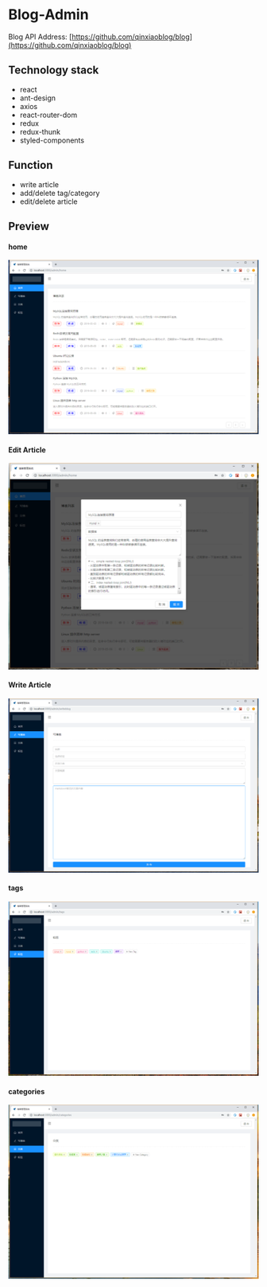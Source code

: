 # Blog-Admin

Blog API Address: [https://github.com/qinxiaoblog/blog](https://github.com/qinxiaoblog/blog)

## Technology stack

- react
- ant-design
- axios
- react-router-dom
- redux
- redux-thunk
- styled-components

##  Function 

- write article
- add/delete tag/category
- edit/delete article

## Preview

#### home

![blog_admin_home](https://raw.githubusercontent.com/qinxiaoblog/static/master/blog-admin-web/home.png)

#### Edit Article

![blog_admin_edit_blog](https://raw.githubusercontent.com/qinxiaoblog/static/master/blog-admin-web/editarticle.png)

#### Write Article

![blog_admin_write_article](https://raw.githubusercontent.com/qinxiaoblog/static/master/blog-admin-web/write-blog.png)

#### tags

![blog_admin_tags_page](https://raw.githubusercontent.com/qinxiaoblog/static/master/blog-admin-web/tags.png)
#### categories

![blog_admin_categoies_page](https://raw.githubusercontent.com/qinxiaoblog/static/master/blog-admin-web/categories.png)